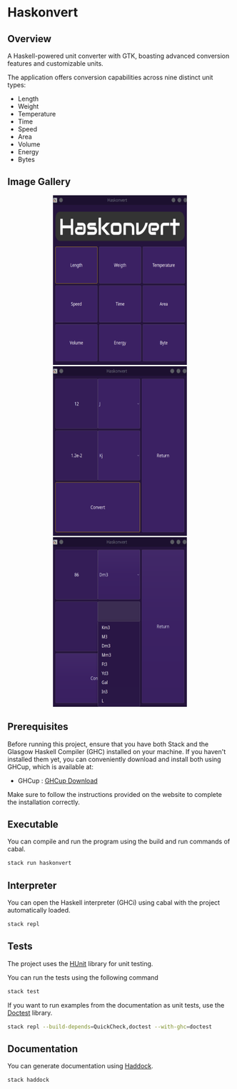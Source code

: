 # Haskonvert

## Overview
A Haskell-powered unit converter with GTK, boasting advanced conversion features and customizable units.

The application offers conversion capabilities across nine distinct unit types:
- Length
- Weight
- Temperature
- Time
- Speed
- Area
- Volume
- Energy
- Bytes

## Image Gallery

<div align="center">
  <img src="src/Resources/1.png" alt="s1" width="300" height="380">
  <img src="src/Resources/2.png" alt="s2" width="300" height="380">
  <img src="src/Resources/3.png" alt="s3" width="300" height="380">
</div>

## Prerequisites

Before running this project, ensure that you have both Stack and the Glasgow Haskell Compiler (GHC) installed on your machine. If you haven't installed them yet, you can conveniently download and install both using GHCup, which is available at: 

- GHCup : [GHCup Download](https://www.haskell.org/ghcup/)

Make sure to follow the instructions provided on the website to complete the installation correctly.

## Executable

You can compile and run the program using the build and run commands of cabal.

```bash
stack run haskonvert
```

## Interpreter

You can open the Haskell interpreter (GHCi) using cabal with the project automatically loaded.

```bash
stack repl
```

## Tests

The project uses the [HUnit](https://hackage.haskell.org/package/HUnit) library for unit testing.

You can run the tests using the following command

```bash
stack test
```

If you want to run examples from the documentation as unit tests, use the [Doctest](https://hackage.haskell.org/package/doctest) library.

```bash
stack repl --build-depends=QuickCheck,doctest --with-ghc=doctest
```

## Documentation

You can generate documentation using [Haddock](https://haskell-haddock.readthedocs.io/).

```bash
stack haddock
```



